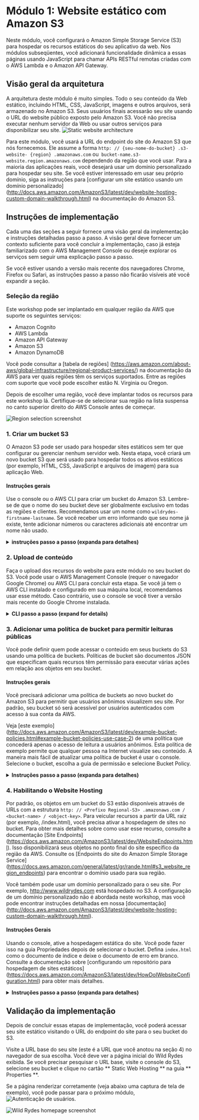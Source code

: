 # Módulo 1: Website estático com Amazon S3

Neste módulo, você configurará o Amazon Simple Storage Service (S3) para hospedar os recursos estáticos do seu aplicativo da web. Nos módulos subseqüentes, você adicionará funcionalidade dinâmica a essas páginas usando JavaScript para chamar APIs RESTful remotas criadas com o AWS Lambda e o Amazon API Gateway.


## Visão geral da arquitetura

A arquitetura deste módulo é muito simples. Todo o seu conteúdo da Web estático, incluindo HTML, CSS, JavaScript, imagens e outros arquivos, será armazenado no Amazon S3. Seus usuários finais acessarão seu site usando o URL do website público exposto pelo Amazon S3. Você não precisa executar nenhum servidor da Web ou usar outros serviços para disponibilizar seu site.
![Static website architecture](../images/static-website-architecture.png)

Para este módulo, você usará a URL do endpoint do site do Amazon S3 que nós fornecemos. Ele assume a forma `http: // {seu-nome-do-bucket} .s3-website- {region} .amazonaws.com` ou` bucket-name.s3-website.region.amazonaws.com` dependendo da região que você usar. Para a maioria das aplicações reais, você desejará usar um domínio personalizado para hospedar seu site. Se você estiver interessado em usar seu próprio domínio, siga as instruções para [configurar um site estático usando um domínio personalizado] (http://docs.aws.amazon.com/AmazonS3/latest/dev/website-hosting-custom-domain-walkthrough.html) na documentação do Amazon S3.

## Instruções de implementação

Cada uma das seções a seguir fornece uma visão geral da implementação e instruções detalhadas passo a passo. A visão geral deve fornecer um contexto suficiente para você concluir a implementação, caso já esteja familiarizado com o AWS Management Console ou deseje explorar os serviços sem seguir uma explicação passo a passo.

Se você estiver usando a versão mais recente dos navegadores Chrome, Firefox ou Safari, as instruções passo a passo não ficarão visíveis até você expandir a seção.

### Seleção da região

Este workshop pode ser implantado em qualquer região da AWS que suporte os seguintes serviços:

- Amazon Cognito
- AWS Lambda
- Amazon API Gateway
- Amazon S3
- Amazon DynamoDB

Você pode consultar a [tabela de regiões] (https://aws.amazon.com/about-aws/global-infrastructure/regional-product-services/) na documentação da AWS para ver quais regiões têm os serviços suportados. Entre as regiões com suporte que você pode escolher  estão N. Virginia ou Oregon.

Depois de escolher uma região, você deve implantar todos os recursos para este workshop lá. Certifique-se de selecionar sua região na lista suspensa no canto superior direito do AWS Console antes de começar.

![Region selection screenshot](../images/region-selection.png)

### 1. Criar um bucket S3

O Amazon S3 pode ser usado para hospedar sites estáticos sem ter que configurar ou gerenciar nenhum servidor web. Nesta etapa, você criará um novo bucket S3 que será usado para hospedar todos os ativos estáticos (por exemplo, HTML, CSS, JavaScript e arquivos de imagem) para sua aplicação Web.

#### Instruções gerais

Use o console ou o AWS CLI para criar um bucket do Amazon S3. Lembre-se de que o nome do seu bucket deve ser globalmente exclusivo em todas as regiões e clientes. Recomendamos usar um nome como `wildrydes-firstname-lastname`. Se você receber um erro informando que seu nome já existe, tente adicionar números ou caracteres adicionais até encontrar um nome não usado.

<details>
<summary><strong>instruções passo a passo (expanda para detalhes)</strong></summary><p>

1. No AWS Management Console, selecione ** Serviços ** e selecione ** S3 ** em Armazenamento.

1. Escolha **+Criar Bucket**

1. Fornecer um nome globalmente exclusivo para o seu bucket, como `wildrydes-firstname-lastname`.

1. Selecione a região que você escolheu para usar neste workshop na lista suspensa.

1. Escolha ** Criar ** no canto inferior esquerdo da caixa de diálogo, sem selecionar um bucket para copiar as configurações.

    ![Create bucket screenshot](../images/create-bucket.png)

</p></details>

### 2. Upload de conteúdo

Faça o upload dos recursos do website para este módulo no seu bucket do S3. Você pode usar o AWS Management Console (requer o navegador Google Chrome) ou AWS CLI  para concluir esta etapa. Se você já tem o AWS CLI instalado e configurado em sua máquina local, recomendamos usar esse método. Caso contrário, use o console se você tiver a versão mais recente do Google Chrome instalada.

<details>
<summary><strong>CLI passo a passo (expand for details)</strong></summary><p>

Se você já tiver a CLI instalada e configurada, poderá usá-la para copiar os recursos da web necessários do `s3://wildrydes-us-east-1/WebApplication/1_StaticWebHosting/website` para o seu bucket.

Execute o seguinte comando, certificando-se de substituir "YOUR_BUCKET_NAME" pelo nome usado na seção anterior e "YOUR_BUCKET_REGION" pelo código de região (por exemplo, us-east-2) onde você criou seu bucket.

     aws s3 sync s3://wildrydes-us-east-1/WebApplication/1_StaticWebHosting/website s3://YOUR_BUCKET_NAME --region YOUR_BUCKET_REGION

Se o comando foi bem-sucedido, você verá uma lista de objetos que foram copiados para o seu bucket.
</p></details>


### 3. Adicionar uma política de bucket para permitir leituras públicas

Você pode definir quem pode acessar o conteúdo em seus buckets do S3 usando uma política de buckets. Políticas de bucket são documentos JSON que especificam quais recursos têm permissão para executar várias ações em relação aos objetos em seu bucket.

#### Instruções gerais

Você precisará adicionar uma política de buckets ao novo bucket do Amazon S3 para permitir que usuários anônimos visualizem seu site. Por padrão, seu bucket só será acessível por usuários autenticados com acesso à sua conta da AWS.

Veja [este exemplo] (http://docs.aws.amazon.com/AmazonS3/latest/dev/example-bucket-policies.html#example-bucket-policies-use-case-2) de uma política que concederá apenas o acesso de leitura a usuários anônimos. Esta política de exemplo permite que qualquer pessoa na Internet visualize seu conteúdo. A maneira mais fácil de atualizar uma política de bucket é usar o console. Selecione o bucket, escolha a guia de permissão e selecione Bucket Policy.

<details>
<summary><strong>Instruções passo a passo (expanda para detalhes)</strong></summary><p>

1. No console do S3, selecione o nome do bucket que você criou na seção 1.

1. Escolha a guia ** Permissões ** e, em seguida, escolha ** Política de bucket **.

1. Insira a seguinte política no editor de política de bucket substituindo `YOUR_BUCKET_NAME` pelo nome do bucket criado na seção 1:

    ```json
    {
        "Version": "2012-10-17",
        "Statement": [
            {
                "Effect": "Allow",
                "Principal": "*",
                "Action": "s3:GetObject",
                "Resource": "arn:aws:s3:::YOUR_BUCKET_NAME/*"
            }
        ]
    }
    ```

    ![Update bucket policy screenshot](../images/update-bucket-policy.png)

1. Escolha ** Salvar ** para aplicar a nova política.

</p></details>

### 4. Habilitando o Website Hosting

Por padrão, os objetos em um bucket do S3 estão disponíveis através de URLs com a estrutura `http: // <Prefixo Regional-S3> .amazonaws.com / <bucket-name> / <object-key>`. Para veicular recursos a partir da URL raiz (por exemplo, /index.html), você precisa ativar a hospedagem de sites no bucket. Para obter mais detalhes sobre como usar esse recurso, consulte a documentação [Site Endpoints] (https://docs.aws.amazon.com/AmazonS3/latest/dev/WebsiteEndpoints.html). Isso disponibilizará seus objetos no ponto final do site específico da região da AWS. Consulte os [Endpoints do site do Amazon Simple Storage Service] (https://docs.aws.amazon.com/general/latest/gr/rande.html#s3_website_region_endpoints) para encontrar o domínio usado para sua região.

Você também pode usar um domínio personalizado para o seu site. Por exemplo, http://www.wildrydes.com está hospedado no S3. A configuração de um domínio personalizado não é abordada neste workshop, mas você pode encontrar instruções detalhadas em nossa [documentação] (http://docs.aws.amazon.com/AmazonS3/latest/dev/website-hosting-custom-domain-walkthrough.html).

#### Instruções Gerais

Usando o console, ative a hospedagem estática do site. Você pode fazer isso na guia Propriedades depois de selecionar o bucket. Defina `index.html` como o documento de índice e deixe o documento de erro em branco. Consulte a documentação sobre [configurando um repositório para hospedagem de sites estáticos] (https://docs.aws.amazon.com/AmazonS3/latest/dev/HowDoIWebsiteConfiguration.html) para obter mais detalhes.

<details>
<summary><strong>Instruções passo a passo (expanda para detalhes)</strong></summary><p>

1. Na página de detalhes do bucket no console do S3, escolha a guia ** Properties **.

1. Escolha a opção **Static website hosting**.

1. Selecione **Use this bucket to host a website** e insira `index.html` como documento index. Deixe o resto em branco.

1. Tome nota da URL do ** Endpoint ** na parte superior da caixa de diálogo antes de escolher ** Salvar **. Você usará esse URL durante o restante do workshop para visualizar seu aplicativo da web. A partir daqui, este URL será referido como o URL base do seu Web site.

1. Clique em **Salvar**.

    ![Enable website hosting screenshot](../images/enable-website-hosting.png)

</p></details>


## Validação da implementação

Depois de concluir essas etapas de implementação, você poderá acessar seu site estático visitando o URL do endpoint do site para o seu bucket do S3.

Visite a URL base do seu site (este é a URL que você anotou na seção 4) no navegador de sua escolha. Você deve ver a página inicial do Wild Rydes exibida. Se você precisar pesquisar o URL base, visite o console do S3, selecione seu bucket e clique no cartão ** Static Web Hosting ** na guia ** Properties **.

Se a página renderizar corretamente (veja abaixo uma captura de tela de exemplo), você pode passar para o próximo módulo, ![Autenticação de usuários](../2_UserManagement).

![Wild Rydes homepage screenshot](../images/wildrydes-homepage.png)

